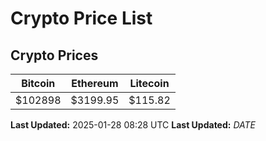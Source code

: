 # Crypto Price List

## Crypto Prices
| Bitcoin | Ethereum | Litecoin |
| ------- | -------- | -------- |
| $102898 | $3199.95 | $115.82 |
**Last Updated:** 2025-01-28 08:28 UTC
**Last Updated:** $DATE$

